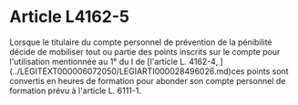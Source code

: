 # Article L4162-5

<p align="left">
  Lorsque le titulaire du compte personnel de prévention de la pénibilité décide de mobiliser tout ou partie des points inscrits sur le compte pour l'utilisation mentionnée au 1° du I de [l'article L. 4162-4, ](../LEGITEXT000006072050/LEGIARTI000028496026.md)ces points sont convertis en heures de formation pour abonder son compte personnel de formation prévu à l'article L. 6111-1.
</p>